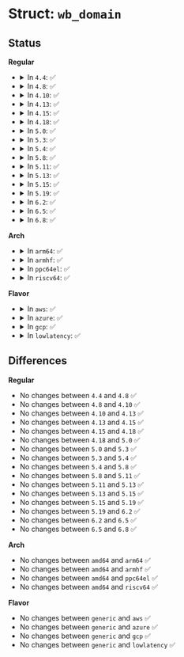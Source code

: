 # Struct: <code>wb_domain</code>

## Status
<b>Regular</b>
<ul>
<li>
<details>
<summary>In <code>4.4</code>: ✅</summary>

```c
struct wb_domain {
    spinlock_t lock;
    struct fprop_global completions;
    struct timer_list period_timer;
    long unsigned int period_time;
    long unsigned int dirty_limit_tstamp;
    long unsigned int dirty_limit;
};
```
</details>
</li>
<li>
<details>
<summary>In <code>4.8</code>: ✅</summary>

```c
struct wb_domain {
    spinlock_t lock;
    struct fprop_global completions;
    struct timer_list period_timer;
    long unsigned int period_time;
    long unsigned int dirty_limit_tstamp;
    long unsigned int dirty_limit;
};
```
</details>
</li>
<li>
<details>
<summary>In <code>4.10</code>: ✅</summary>

```c
struct wb_domain {
    spinlock_t lock;
    struct fprop_global completions;
    struct timer_list period_timer;
    long unsigned int period_time;
    long unsigned int dirty_limit_tstamp;
    long unsigned int dirty_limit;
};
```
</details>
</li>
<li>
<details>
<summary>In <code>4.13</code>: ✅</summary>

```c
struct wb_domain {
    spinlock_t lock;
    struct fprop_global completions;
    struct timer_list period_timer;
    long unsigned int period_time;
    long unsigned int dirty_limit_tstamp;
    long unsigned int dirty_limit;
};
```
</details>
</li>
<li>
<details>
<summary>In <code>4.15</code>: ✅</summary>

```c
struct wb_domain {
    spinlock_t lock;
    struct fprop_global completions;
    struct timer_list period_timer;
    long unsigned int period_time;
    long unsigned int dirty_limit_tstamp;
    long unsigned int dirty_limit;
};
```
</details>
</li>
<li>
<details>
<summary>In <code>4.18</code>: ✅</summary>

```c
struct wb_domain {
    spinlock_t lock;
    struct fprop_global completions;
    struct timer_list period_timer;
    long unsigned int period_time;
    long unsigned int dirty_limit_tstamp;
    long unsigned int dirty_limit;
};
```
</details>
</li>
<li>
<details>
<summary>In <code>5.0</code>: ✅</summary>

```c
struct wb_domain {
    spinlock_t lock;
    struct fprop_global completions;
    struct timer_list period_timer;
    long unsigned int period_time;
    long unsigned int dirty_limit_tstamp;
    long unsigned int dirty_limit;
};
```
</details>
</li>
<li>
<details>
<summary>In <code>5.3</code>: ✅</summary>

```c
struct wb_domain {
    spinlock_t lock;
    struct fprop_global completions;
    struct timer_list period_timer;
    long unsigned int period_time;
    long unsigned int dirty_limit_tstamp;
    long unsigned int dirty_limit;
};
```
</details>
</li>
<li>
<details>
<summary>In <code>5.4</code>: ✅</summary>

```c
struct wb_domain {
    spinlock_t lock;
    struct fprop_global completions;
    struct timer_list period_timer;
    long unsigned int period_time;
    long unsigned int dirty_limit_tstamp;
    long unsigned int dirty_limit;
};
```
</details>
</li>
<li>
<details>
<summary>In <code>5.8</code>: ✅</summary>

```c
struct wb_domain {
    spinlock_t lock;
    struct fprop_global completions;
    struct timer_list period_timer;
    long unsigned int period_time;
    long unsigned int dirty_limit_tstamp;
    long unsigned int dirty_limit;
};
```
</details>
</li>
<li>
<details>
<summary>In <code>5.11</code>: ✅</summary>

```c
struct wb_domain {
    spinlock_t lock;
    struct fprop_global completions;
    struct timer_list period_timer;
    long unsigned int period_time;
    long unsigned int dirty_limit_tstamp;
    long unsigned int dirty_limit;
};
```
</details>
</li>
<li>
<details>
<summary>In <code>5.13</code>: ✅</summary>

```c
struct wb_domain {
    spinlock_t lock;
    struct fprop_global completions;
    struct timer_list period_timer;
    long unsigned int period_time;
    long unsigned int dirty_limit_tstamp;
    long unsigned int dirty_limit;
};
```
</details>
</li>
<li>
<details>
<summary>In <code>5.15</code>: ✅</summary>

```c
struct wb_domain {
    spinlock_t lock;
    struct fprop_global completions;
    struct timer_list period_timer;
    long unsigned int period_time;
    long unsigned int dirty_limit_tstamp;
    long unsigned int dirty_limit;
};
```
</details>
</li>
<li>
<details>
<summary>In <code>5.19</code>: ✅</summary>

```c
struct wb_domain {
    spinlock_t lock;
    struct fprop_global completions;
    struct timer_list period_timer;
    long unsigned int period_time;
    long unsigned int dirty_limit_tstamp;
    long unsigned int dirty_limit;
};
```
</details>
</li>
<li>
<details>
<summary>In <code>6.2</code>: ✅</summary>

```c
struct wb_domain {
    spinlock_t lock;
    struct fprop_global completions;
    struct timer_list period_timer;
    long unsigned int period_time;
    long unsigned int dirty_limit_tstamp;
    long unsigned int dirty_limit;
};
```
</details>
</li>
<li>
<details>
<summary>In <code>6.5</code>: ✅</summary>

```c
struct wb_domain {
    spinlock_t lock;
    struct fprop_global completions;
    struct timer_list period_timer;
    long unsigned int period_time;
    long unsigned int dirty_limit_tstamp;
    long unsigned int dirty_limit;
};
```
</details>
</li>
<li>
<details>
<summary>In <code>6.8</code>: ✅</summary>

```c
struct wb_domain {
    spinlock_t lock;
    struct fprop_global completions;
    struct timer_list period_timer;
    long unsigned int period_time;
    long unsigned int dirty_limit_tstamp;
    long unsigned int dirty_limit;
};
```
</details>
</li>
</ul>
<b>Arch</b>
<ul>
<li>
<details>
<summary>In <code>arm64</code>: ✅</summary>

```c
struct wb_domain {
    spinlock_t lock;
    struct fprop_global completions;
    struct timer_list period_timer;
    long unsigned int period_time;
    long unsigned int dirty_limit_tstamp;
    long unsigned int dirty_limit;
};
```
</details>
</li>
<li>
<details>
<summary>In <code>armhf</code>: ✅</summary>

```c
struct wb_domain {
    spinlock_t lock;
    struct fprop_global completions;
    struct timer_list period_timer;
    long unsigned int period_time;
    long unsigned int dirty_limit_tstamp;
    long unsigned int dirty_limit;
};
```
</details>
</li>
<li>
<details>
<summary>In <code>ppc64el</code>: ✅</summary>

```c
struct wb_domain {
    spinlock_t lock;
    struct fprop_global completions;
    struct timer_list period_timer;
    long unsigned int period_time;
    long unsigned int dirty_limit_tstamp;
    long unsigned int dirty_limit;
};
```
</details>
</li>
<li>
<details>
<summary>In <code>riscv64</code>: ✅</summary>

```c
struct wb_domain {
    spinlock_t lock;
    struct fprop_global completions;
    struct timer_list period_timer;
    long unsigned int period_time;
    long unsigned int dirty_limit_tstamp;
    long unsigned int dirty_limit;
};
```
</details>
</li>
</ul>
<b>Flavor</b>
<ul>
<li>
<details>
<summary>In <code>aws</code>: ✅</summary>

```c
struct wb_domain {
    spinlock_t lock;
    struct fprop_global completions;
    struct timer_list period_timer;
    long unsigned int period_time;
    long unsigned int dirty_limit_tstamp;
    long unsigned int dirty_limit;
};
```
</details>
</li>
<li>
<details>
<summary>In <code>azure</code>: ✅</summary>

```c
struct wb_domain {
    spinlock_t lock;
    struct fprop_global completions;
    struct timer_list period_timer;
    long unsigned int period_time;
    long unsigned int dirty_limit_tstamp;
    long unsigned int dirty_limit;
};
```
</details>
</li>
<li>
<details>
<summary>In <code>gcp</code>: ✅</summary>

```c
struct wb_domain {
    spinlock_t lock;
    struct fprop_global completions;
    struct timer_list period_timer;
    long unsigned int period_time;
    long unsigned int dirty_limit_tstamp;
    long unsigned int dirty_limit;
};
```
</details>
</li>
<li>
<details>
<summary>In <code>lowlatency</code>: ✅</summary>

```c
struct wb_domain {
    spinlock_t lock;
    struct fprop_global completions;
    struct timer_list period_timer;
    long unsigned int period_time;
    long unsigned int dirty_limit_tstamp;
    long unsigned int dirty_limit;
};
```
</details>
</li>
</ul>

## Differences
<b>Regular</b>
<ul>
<li>
No changes between <code>4.4</code> and <code>4.8</code> ✅
</li>
<li>
No changes between <code>4.8</code> and <code>4.10</code> ✅
</li>
<li>
No changes between <code>4.10</code> and <code>4.13</code> ✅
</li>
<li>
No changes between <code>4.13</code> and <code>4.15</code> ✅
</li>
<li>
No changes between <code>4.15</code> and <code>4.18</code> ✅
</li>
<li>
No changes between <code>4.18</code> and <code>5.0</code> ✅
</li>
<li>
No changes between <code>5.0</code> and <code>5.3</code> ✅
</li>
<li>
No changes between <code>5.3</code> and <code>5.4</code> ✅
</li>
<li>
No changes between <code>5.4</code> and <code>5.8</code> ✅
</li>
<li>
No changes between <code>5.8</code> and <code>5.11</code> ✅
</li>
<li>
No changes between <code>5.11</code> and <code>5.13</code> ✅
</li>
<li>
No changes between <code>5.13</code> and <code>5.15</code> ✅
</li>
<li>
No changes between <code>5.15</code> and <code>5.19</code> ✅
</li>
<li>
No changes between <code>5.19</code> and <code>6.2</code> ✅
</li>
<li>
No changes between <code>6.2</code> and <code>6.5</code> ✅
</li>
<li>
No changes between <code>6.5</code> and <code>6.8</code> ✅
</li>
</ul>
<b>Arch</b>
<ul>
<li>
No changes between <code>amd64</code> and <code>arm64</code> ✅
</li>
<li>
No changes between <code>amd64</code> and <code>armhf</code> ✅
</li>
<li>
No changes between <code>amd64</code> and <code>ppc64el</code> ✅
</li>
<li>
No changes between <code>amd64</code> and <code>riscv64</code> ✅
</li>
</ul>
<b>Flavor</b>
<ul>
<li>
No changes between <code>generic</code> and <code>aws</code> ✅
</li>
<li>
No changes between <code>generic</code> and <code>azure</code> ✅
</li>
<li>
No changes between <code>generic</code> and <code>gcp</code> ✅
</li>
<li>
No changes between <code>generic</code> and <code>lowlatency</code> ✅
</li>
</ul>

